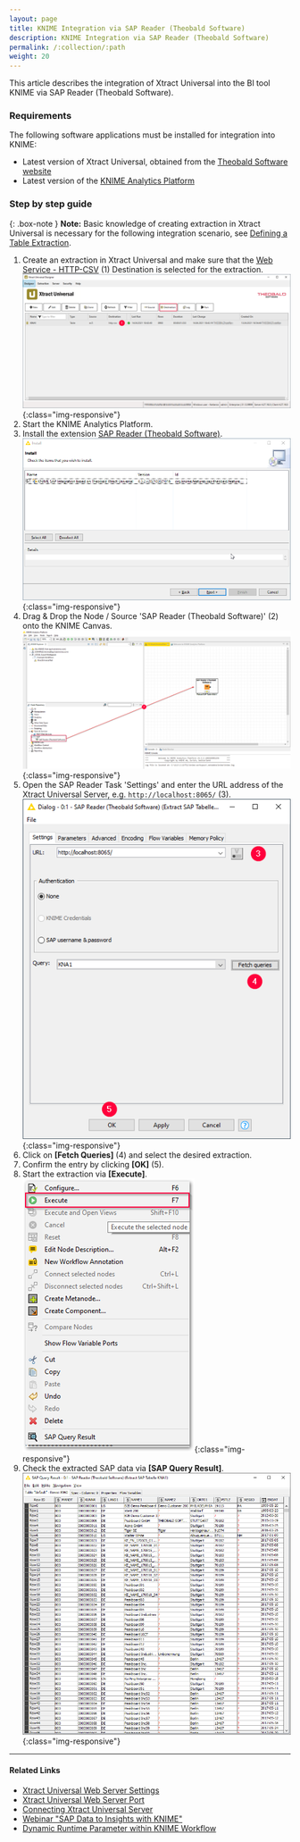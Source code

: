 ```yaml
---
layout: page
title: KNIME Integration via SAP Reader (Theobald Software)
description: KNIME Integration via SAP Reader (Theobald Software)
permalink: /:collection/:path
weight: 20
---
```

This article describes the integration of Xtract Universal into the BI tool KNIME via SAP Reader (Theobald Software).

### Requirements
The following software applications must be installed for integration into KNIME:
- Latest version of Xtract Universal, obtained from the [Theobald Software website](https://theobald-software.com/en/download-trial)
- Latest version of the [KNIME Analytics Platform](https://www.knime.com/downloads)

### Step by step guide

{: .box-note }
**Note:** Basic knowledge of creating extraction in Xtract Universal is necessary for the following integration scenario, see [Defining a Table Extraction](https://help.theobald-software.com/en/xtract-universal/getting-started/define-a-table-extraction).

1. Create an extraction in Xtract Universal and make sure that the [Web Service - HTTP-CSV](https://help.theobald-software.com/en/xtract-universal/destinations/csv-via-http) (1) Destination is selected for the extraction.
![XU Extraction Webservice HTTP](/img/contents/xu/xu_extraction_webservice_http.png){:class="img-responsive"}
2. Start the KNIME Analytics Platform. 
3. Install the extension [SAP Reader (Theobald Software)](https://hub.knime.com/knime/extensions/org.knime.features.sap.theobald/latest/org.knime.sap.theobald.node.SAPTheobaldReaderNodeFactory).
![Install KNIME Extension](/img/contents/xu/install_sap_reader.png){:class="img-responsive"}
4. Drag & Drop the Node / Source 'SAP Reader (Theobald Software)' (2) onto the KNIME Canvas.
![KNIME Extension](/img/contents/xu/sap_reader_knime_extension.png){:class="img-responsive"}
5. Open the SAP Reader Task 'Settings' and enter the URL address of the Xtract Universal Server, e.g. `http://localhost:8065/` (3).
![SAP Reader Settings](/img/contents/xu/sap_reader_settings.png){:class="img-responsive"}
6. Click on **[Fetch Queries]** (4) and select the desired extraction.
7. Confirm the entry by clicking **[OK]** (5).
8. Start the extraction via **[Execute]**. 
![Execute SAP Reader](/img/contents/xu/execute_sap_reader.png){:class="img-responsive"}
9. Check the extracted SAP data via **[SAP Query Result]**.
![SAP Reader Results](/img/contents/xu/sap_query_results.png){:class="img-responsive"}


****
#### Related Links
- [Xtract Universal Web Server Settings](https://help.theobald-software.com/en/xtract-universal/server/server-settings#web-server)
- [Xtract Universal Web Server Port](https://help.theobald-software.com/en/xtract-universal/server/ports)
- [Connecting Xtract Universal Server](https://help.theobald-software.com/en/xtract-universal/getting-started/connect-designer-with-server#connecting-to-a-server)
- [Webinar "SAP Data to Insights with KNIME"](https://www.youtube.com/watch?v=KQLLoDUoOEg)
- [Dynamic Runtime Parameter within KNIME Workflow](https://kb.theobald-software.com/xtract-universal/dynamic-runtime-paramater%20within-KNIME-workflow)


